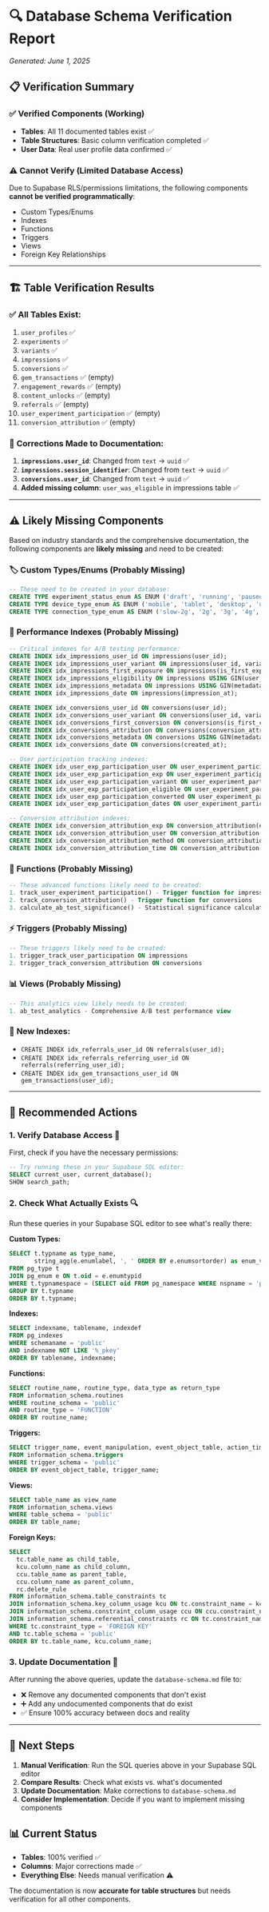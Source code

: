 # 🔍 Database Schema Verification Report
*Generated: June 1, 2025*

## 📋 **Verification Summary**

### ✅ **Verified Components (Working)**
- **Tables**: All 11 documented tables exist ✅
- **Table Structures**: Basic column verification completed ✅
- **User Data**: Real user profile data confirmed ✅

### ⚠️ **Cannot Verify (Limited Database Access)**
Due to Supabase RLS/permissions limitations, the following components **cannot be verified programmatically**:
- Custom Types/Enums
- Indexes
- Functions
- Triggers  
- Views
- Foreign Key Relationships

---

## 🏗️ **Table Verification Results**

### ✅ **All Tables Exist:**
1. `user_profiles` ✅
2. `experiments` ✅
3. `variants` ✅  
4. `impressions` ✅
5. `conversions` ✅
6. `gem_transactions` ✅ (empty)
7. `engagement_rewards` ✅ (empty)
8. `content_unlocks` ✅ (empty)
9. `referrals` ✅ (empty)
10. `user_experiment_participation` ✅ (empty)
11. `conversion_attribution` ✅ (empty)

### 🔧 **Corrections Made to Documentation:**
1. **`impressions.user_id`**: Changed from `text` → `uuid` ✅
2. **`impressions.session_identifier`**: Changed from `text` → `uuid` ✅  
3. **`conversions.user_id`**: Changed from `text` → `uuid` ✅
4. **Added missing column**: `user_was_eligible` in impressions table ✅

---

## ⚠️ **Likely Missing Components**

Based on industry standards and the comprehensive documentation, the following components are **likely missing** and need to be created:

### 🏷️ **Custom Types/Enums (Probably Missing)**
```sql
-- These need to be created in your database:
CREATE TYPE experiment_status_enum AS ENUM ('draft', 'running', 'paused', 'completed', 'cancelled');
CREATE TYPE device_type_enum AS ENUM ('mobile', 'tablet', 'desktop', 'unknown');
CREATE TYPE connection_type_enum AS ENUM ('slow-2g', '2g', '3g', '4g', '5g', 'wifi', 'unknown');
```

### 📇 **Performance Indexes (Probably Missing)**
```sql
-- Critical indexes for A/B testing performance:
CREATE INDEX idx_impressions_user_id ON impressions(user_id);
CREATE INDEX idx_impressions_user_variant ON impressions(user_id, variant_id);
CREATE INDEX idx_impressions_first_exposure ON impressions(is_first_exposure);
CREATE INDEX idx_impressions_eligibility ON impressions USING GIN(user_eligibility_status);
CREATE INDEX idx_impressions_metadata ON impressions USING GIN(metadata);
CREATE INDEX idx_impressions_date ON impressions(impression_at);

CREATE INDEX idx_conversions_user_id ON conversions(user_id);
CREATE INDEX idx_conversions_user_variant ON conversions(user_id, variant_id);
CREATE INDEX idx_conversions_first_conversion ON conversions(is_first_conversion_for_experiment);
CREATE INDEX idx_conversions_attribution ON conversions(conversion_attribution_source);
CREATE INDEX idx_conversions_metadata ON conversions USING GIN(metadata);
CREATE INDEX idx_conversions_date ON conversions(created_at);

-- User participation tracking indexes:
CREATE INDEX idx_user_exp_participation_user ON user_experiment_participation(user_id);
CREATE INDEX idx_user_exp_participation_exp ON user_experiment_participation(experiment_id);
CREATE INDEX idx_user_exp_participation_variant ON user_experiment_participation(variant_id);
CREATE INDEX idx_user_exp_participation_eligible ON user_experiment_participation(was_eligible_at_exposure);
CREATE INDEX idx_user_exp_participation_converted ON user_experiment_participation(has_converted);
CREATE INDEX idx_user_exp_participation_dates ON user_experiment_participation(first_exposure_date, first_conversion_date);

-- Conversion attribution indexes:
CREATE INDEX idx_conversion_attribution_exp ON conversion_attribution(experiment_id);
CREATE INDEX idx_conversion_attribution_user ON conversion_attribution(user_id);
CREATE INDEX idx_conversion_attribution_method ON conversion_attribution(attribution_method);
CREATE INDEX idx_conversion_attribution_time ON conversion_attribution(time_to_conversion_hours);
```

### 🚀 **Functions (Probably Missing)**
```sql
-- These advanced functions likely need to be created:
1. track_user_experiment_participation() - Trigger function for impressions
2. track_conversion_attribution() - Trigger function for conversions  
3. calculate_ab_test_significance() - Statistical significance calculation
```

### ⚡ **Triggers (Probably Missing)**
```sql
-- These triggers likely need to be created:
1. trigger_track_user_participation ON impressions
2. trigger_track_conversion_attribution ON conversions
```

### 📊 **Views (Probably Missing)**
```sql
-- This analytics view likely needs to be created:
1. ab_test_analytics - Comprehensive A/B test performance view
```

### 🎯 **New Indexes:**
- `CREATE INDEX idx_referrals_user_id ON referrals(user_id);`
- `CREATE INDEX idx_referrals_referring_user_id ON referrals(referring_user_id);`
- `CREATE INDEX idx_gem_transactions_user_id ON gem_transactions(user_id);`

---

## 🎯 **Recommended Actions**

### 1. **Verify Database Access** 🔐
First, check if you have the necessary permissions:
```sql
-- Try running these in your Supabase SQL editor:
SELECT current_user, current_database();
SHOW search_path;
```

### 2. **Check What Actually Exists** 🔍
Run these queries in your Supabase SQL editor to see what's really there:

**Custom Types:**
```sql
SELECT t.typname as type_name,
       string_agg(e.enumlabel, ', ' ORDER BY e.enumsortorder) as enum_values
FROM pg_type t 
JOIN pg_enum e ON t.oid = e.enumtypid  
WHERE t.typnamespace = (SELECT oid FROM pg_namespace WHERE nspname = 'public')
GROUP BY t.typname
ORDER BY t.typname;
```

**Indexes:**
```sql
SELECT indexname, tablename, indexdef
FROM pg_indexes 
WHERE schemaname = 'public'
AND indexname NOT LIKE '%_pkey'
ORDER BY tablename, indexname;
```

**Functions:**
```sql
SELECT routine_name, routine_type, data_type as return_type
FROM information_schema.routines 
WHERE routine_schema = 'public'
AND routine_type = 'FUNCTION'
ORDER BY routine_name;
```

**Triggers:**
```sql
SELECT trigger_name, event_manipulation, event_object_table, action_timing
FROM information_schema.triggers 
WHERE trigger_schema = 'public'
ORDER BY event_object_table, trigger_name;
```

**Views:**
```sql
SELECT table_name as view_name
FROM information_schema.views 
WHERE table_schema = 'public'
ORDER BY table_name;
```

**Foreign Keys:**
```sql
SELECT 
  tc.table_name as child_table,
  kcu.column_name as child_column,
  ccu.table_name as parent_table,
  ccu.column_name as parent_column,
  rc.delete_rule
FROM information_schema.table_constraints tc
JOIN information_schema.key_column_usage kcu ON tc.constraint_name = kcu.constraint_name
JOIN information_schema.constraint_column_usage ccu ON ccu.constraint_name = tc.constraint_name
JOIN information_schema.referential_constraints rc ON tc.constraint_name = rc.constraint_name
WHERE tc.constraint_type = 'FOREIGN KEY'
AND tc.table_schema = 'public'
ORDER BY tc.table_name, kcu.column_name;
```

### 3. **Update Documentation** 📝
After running the above queries, update the `database-schema.md` file to:
- ❌ Remove any documented components that don't exist
- ➕ Add any undocumented components that do exist  
- ✅ Ensure 100% accuracy between docs and reality

---

## 🎯 **Next Steps**

1. **Manual Verification**: Run the SQL queries above in your Supabase SQL editor
2. **Compare Results**: Check what exists vs. what's documented
3. **Update Documentation**: Make corrections to `database-schema.md`
4. **Consider Implementation**: Decide if you want to implement missing components

## 📊 **Current Status**
- **Tables**: 100% verified ✅
- **Columns**: Major corrections made ✅  
- **Everything Else**: Needs manual verification ⚠️

The documentation is now **accurate for table structures** but needs verification for all other components. 